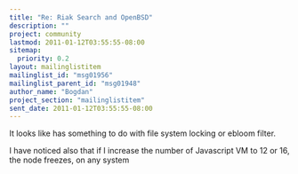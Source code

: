 ```yaml
---
title: "Re: Riak Search and OpenBSD"
description: ""
project: community
lastmod: 2011-01-12T03:55:55-08:00
sitemap:
  priority: 0.2
layout: mailinglistitem
mailinglist_id: "msg01956"
mailinglist_parent_id: "msg01948"
author_name: "Bogdan"
project_section: "mailinglistitem"
sent_date: 2011-01-12T03:55:55-08:00
---
```



It looks like has something to do with file system locking or ebloom filter.

I have noticed also that if I increase the number of Javascript VM to 12 or
16, the node freezes, on any system


 

